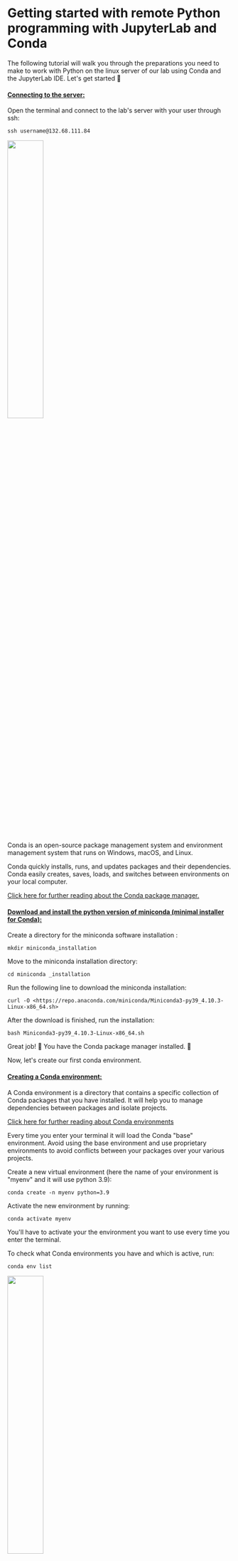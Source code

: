 Getting started with remote Python programming with JupyterLab and Conda
=================

The following tutorial will walk you through the preparations you need to make to work with Python on the linux server of our lab using Conda and the JupyterLab IDE.
Let's get started  :hatching_chick:

#### <ins>Connecting to the server: <ins />

Open the terminal and connect to the lab's server with your user through ssh:

```
ssh username@132.68.111.84
```

<img src="uploads/58ed04fb41df933c723250b509ba6df9/conda.png" width="40%" height="40%">


Conda is an open-source package management system and environment management system that runs on Windows, macOS, and Linux.

Conda quickly installs, runs, and updates packages and their dependencies. Conda easily creates, saves, loads, and switches between environments on your local computer.

[Click here for further reading about the Conda package manager.](https://docs.conda.io/projects/conda/en/latest/user-guide/tasks/manage-environments.html)

#### <ins>Download and install the python version of miniconda (minimal installer for Conda): <ins />

Create a directory for the miniconda software installation :

```
mkdir miniconda_installation
```

Move to the miniconda installation directory:

```
cd miniconda _installation
```

Run the following line to download the miniconda installation:
```
curl -O <https://repo.anaconda.com/miniconda/Miniconda3-py39_4.10.3-Linux-x86_64.sh>
```

After the download is finished, run the installation:

```
bash Miniconda3-py39_4.10.3-Linux-x86_64.sh
```

Great job! :100: You have the Conda package manager installed. :snake:

Now, let's create our first conda environment.

#### <ins> Creating a Conda environment: <ins/>

A Conda environment is a directory that contains a specific collection of Conda packages that you have installed. It will help you to manage dependencies between packages and isolate projects.

[Click here for further reading about Conda environments](https://docs.conda.io/projects/conda/en/latest/user-guide/concepts/environments.html)

Every time you enter your terminal it will load the Conda "base" environment.
Avoid using the base environment and use proprietary environments to avoid conflicts between your packages over your various projects.

Create a new virtual environment (here the name of your environment is "myenv" and it will use python 3.9):
```
conda create -n myenv python=3.9
```

Activate the new environment by running:
```
conda activate myenv
```

You'll have to activate your the environment you want to use every time you enter the terminal.

To check what Conda environments you have and which is active, run:
```
conda env list
```

<img src="uploads/8abdf42920d4702f956289e9813e4512/jupyterlab.png" width="40%" height="40%">

JupyterLab is an open-source web application primarily designed to provide a user interface based on Jupyter Notebook.

JupyterLab enables users to perform work with documents such as Jupyter notebooks, text editors, and custom components, among others, in a flexible, integrated, and extensible manner.

[Click here for further reading about JupyterLab.](https://jupyterlab.readthedocs.io/en/stable/)

#### <ins> Installing JupiterLab and integrate it with a Conda environment: <ins />

First, let's create a proprietary environment for JupyterLab:

```
conda create -n jupyter_env python=3.9
conda activate jupyter_env
```

Install JupyterLab with conda:
```
conda install -c conda-forge jupyterlab
```

To be able to use our Conda environment through JupyterLab we need to assign the conda environment as a Jupyter kernel.

A Jupyter kernel is a "computational engine" that executes the code contained in a Jupyter notebook document.

Assigning the desired conda environment as a Jupyter kernel:
```
conda install -c anaconda ipykernel
python -m ipykernel install --user --name=myenv
```

Fantastic! :100: Now we have a Jupyterlab server that can use our Conda environment. :full_moon: :snake:

Now it's time for small additional tweaks :smile:

#### <ins> JupyterLab Extensions <ins/>

Fundamentally, JupyterLab is designed as an extensible environment.

JupyterLab extensions can customize or enhance any part of JupyterLab.

Here we will install few packages that I think are useful.


[<ins> JupyterLab Git <ins />](https://github.com/jupyterlab/jupyterlab-git)

A JupyterLab extension for version control using Git

```
conda install -c conda-forge jupyterlab jupyterlab-git
```

[<ins> JupyterLab variableInspector <ins />](https://github.com/lckr/jupyterlab-variableInspector)

Jupyterlab extension that shows currently used variables and their values.

```
pip install lckr-jupyterlab-variableinspector
```

[<ins> JupyterLab LSP <ins />](https://github.com/jupyter-lsp/jupyterlab-lsp)

LSP (Language Server Protocol) is a JupyterLab extension that enables inter-process communication to support multiple languages you may want to use.

Some of LSP features:

- Hover shows a tooltip with function/class signature, module documentation and more.
- Diagnostics—colors for critical errors, warnings, etc.
- Easy jump to definition/use.
- Automatic completion for certain characters when triggered.
- Diagnostic panel.

```
conda install -c conda-forge 'jupyterlab>=3.0.0,<4.0.0a0' jupyterlab-lsp
```
```
conda install -c conda-forge python-lsp-server r-languageserver
```

Almost finished! Now all we have to do to activate the Jupyter server on our remote host, so it will be accessible from our local environment (your personal computer).

#### <ins> Setting up a remote JupyterLab server <ins />

For this task we will use tmux.

tmux is an open-source terminal multiplexer for Unix-like operating systems. It allows multiple terminal sessions to be accessed simultaneously in a single window. It is useful for running more than one command-line program at the same time.

[Click here for further reading about tmux](https://github.com/tmux/tmux/wiki) <br />
[Click here for a great tmux cheatsheet](https://tmuxcheatsheet.com/)

Start a new session with the name jupyter_server:
```
tmux new -s jupyter_server
```

Activate your jupyter environment:

```
conda activate jupyter_env
```

Configure Jupyter Lab Password:
```
jupyter notebook --generate-config
jupyter notebook password
```

Move to your main working directory and start JupyterLab on the remote server:
(change 1234 to your own unique port, it will be used to access to your server)

```
cd directory_name
jupyter-lab --ip 0.0.0.0 --port 1234 --no-browser
```

Now your server is working, press `ctrl + b + d` to quit the server session.

If you want to make changes on your server or to reset it and so on, you can enter your session by
```
tmux at -t jupyter_server
```

To check what tmux sessions you have and which is active, run:
```
tmux ls
```

Congratulation! you finished setting up your remote host for Python programming with JupyterLab and Conda. Enjoy your good job cookies  :cookie: :cookie: :cookie:

Now you can access your server from your local computer through:
(change 1234 to your port number) <br />
`http://132.68.111.84:1234/lab/`

# <ins> FAQ: <ins />
